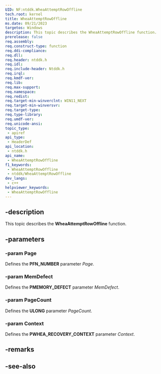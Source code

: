 ```yaml
---
UID: NF:ntddk.WheaAttemptRowOffline
tech.root: kernel
title: WheaAttemptRowOffline
ms.date: 09/21/2023
targetos: Windows
description: This topic describes the WheaAttemptRowOffline function.
prerelease: false
req.assembly: 
req.construct-type: function
req.ddi-compliance: 
req.dll: 
req.header: ntddk.h
req.idl: 
req.include-header: Ntddk.h
req.irql: 
req.kmdf-ver: 
req.lib: 
req.max-support: 
req.namespace: 
req.redist: 
req.target-min-winverclnt: WIN11_NEXT
req.target-min-winversvr: 
req.target-type: 
req.type-library: 
req.umdf-ver: 
req.unicode-ansi: 
topic_type:
 - apiref
api_type:
 - HeaderDef
api_location:
 - ntddk.h
api_name:
 - WheaAttemptRowOffline
f1_keywords:
 - WheaAttemptRowOffline
 - ntddk/WheaAttemptRowOffline
dev_langs:
 - c++
helpviewer_keywords:
 - WheaAttemptRowOffline
---
```


## -description

This topic describes the **WheaAttemptRowOffline** function.

## -parameters

### -param Page

Defines the **PFN_NUMBER** parameter *Page*.

### -param MemDefect

Defines the **PMEMORY_DEFECT** parameter *MemDefect*.

### -param PageCount

Defines the **ULONG** parameter *PageCount*.

### -param Context

Defines the **PWHEA_RECOVERY_CONTEXT** parameter *Context*.

## -remarks

## -see-also
